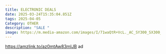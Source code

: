 ```yaml
---
title: ELECTRONIC DEALS
date: 2025-03-24T15:35:04.851Z
tags: 2025-04-05
Category: OTHER
description: "SALE "
image: https://m.media-amazon.com/images/I/71waQtR+VcL._AC_SY300_SX300_.jpg
---
```

https://amzlink.to/az0mtAw83mIJB   ad